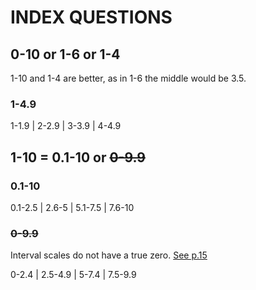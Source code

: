 # INDEX QUESTIONS

## 0-10 or 1-6 or 1-4
1-10 and 1-4 are better, as in 1-6 the middle would be 3.5.

### 1-4.9
1-1.9 | 2-2.9 | 3-3.9 | 4-4.9 

## 1-10 = 0.1-10 or <strike>0-9.9</strike>

### 0.1-10
0.1-2.5 | 2.6-5 | 5.1-7.5 | 7.6-10


### <strike>0-9.9</strike>
Interval scales do not have a true zero. [See p.15](https://www.sagepub.com/sites/default/files/upm-binaries/40006_Chapter1.pdf)

0-2.4 | 2.5-4.9 | 5-7.4 | 7.5-9.9


